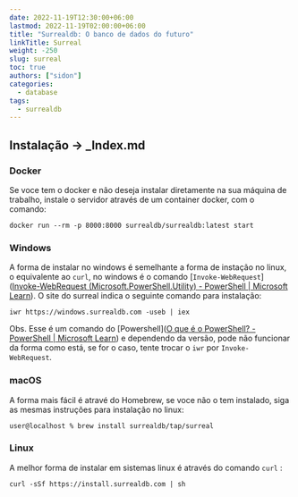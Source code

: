 ```yaml
---
date: 2022-11-19T12:30:00+06:00
lastmod: 2022-11-19T02:00:00+06:00
title: "Surrealdb: O banco de dados do futuro"
linkTitle: Surreal
weight: -250
slug: surreal
toc: true
authors: ["sidon"]
categories:
  - database
tags:
  - surrealdb
---
```




## Instalação -> _Index.md

### Docker

Se voce tem o docker e não deseja instalar diretamente na sua máquina de trabalho, instale o servidor através de um container docker, com o comando:

```ssh
docker run --rm -p 8000:8000 surrealdb/surrealdb:latest start
```

### Windows

A forma de instalar no windows é semelhante a forma de instação no linux, o equivalente ao `curl`, no windows é o comando [`Invoke-WebRequest`]([Invoke-WebRequest (Microsoft.PowerShell.Utility) - PowerShell | Microsoft Learn](https://learn.microsoft.com/en-us/powershell/module/microsoft.powershell.utility/invoke-webrequest?view=powershell-7.3)). O site do surreal indica o seguinte comando para instalação:

```ssh
iwr https://windows.surrealdb.com -useb | iex
```

Obs. Esse é um comando do [Powershell]([O que é o PowerShell? - PowerShell | Microsoft Learn](https://learn.microsoft.com/pt-br/powershell/scripting/overview?view=powershell-7.3)) e dependendo da versão, pode não funcionar da forma como está, se for o caso, tente trocar o `iwr` por  `Invoke-WebRequest`.  

### macOS

A forma mais fácil é atravé do Homebrew, se voce não o tem instalado, siga as mesmas instruções para instalação no linux:

``` ssh
user@localhost % brew install surrealdb/tap/surreal
```

### Linux

A melhor forma de instalar em sistemas linux é através do comando `curl` :

``` ssh
curl -sSf https://install.surrealdb.com | sh
```
